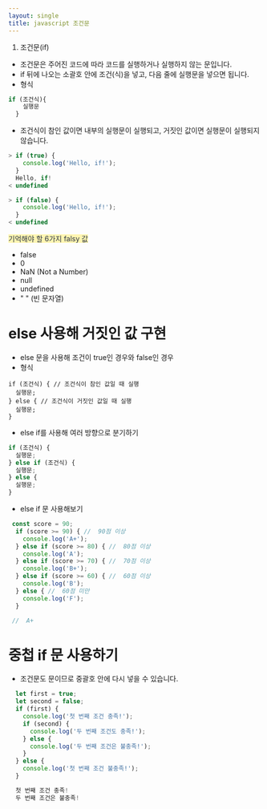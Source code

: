```yaml
---
layout: single
title: javascript 조건문
---
```


1. 조건문(if)  
- 조건문은 주어진 코드에 따라 코드를 실행하거나 실행하지 않는 문입니다.  
- if 뒤에 나오는 소괄호 안에 조건(식)을 넣고, 다음 줄에 실행문을 넣으면 됩니다.  
- 형식  
```javascript 
if (조건식){
    실행문
  }
``` 
- 조건식이 참인 값이면 내부의 실행문이 실행되고, 거짓인 값이면 실행문이 실행되지 않습니다.  
```javascript 
> if (true) {
    console.log('Hello, if!');
  }
  Hello, if!
< undefined 
```  
```javascript
> if (false) {
    console.log('Hello, if!');
  }
< undefined 
``` 
<span style="color:#2d3748; background-color:#fff5b1;">기억해야 할 6가지 falsy 값 </span>
- false 
- 0 
- NaN (Not a Number) 
- null 
- undefined 
- " " (빈 문자열) 

# else 사용해 거짓인 값 구현  
- else 문을 사용해 조건이 true인 경우와 false인 경우
- 형식  
```javascript. 
if (조건식) { // 조건식이 참인 값일 때 실행
  실행문;
} else { // 조건식이 거짓인 값일 때 실행
  실행문;
} 
``` 
- else if를 사용해 여러 방향으로 분기하기 

```javascript 
if (조건식) {
  실행문;
} else if (조건식) {
  실행문;
} else {
  실행문;
} 
``` 
- else if 문 사용해보기  
```javascript 
 const score = 90;
  if (score >= 90) { //  90점 이상
    console.log('A+');
  } else if (score >= 80) { //  80점 이상
    console.log('A');
  } else if (score >= 70) { //  70점 이상
    console.log('B+');
  } else if (score >= 60) { //  60점 이상
    console.log('B');
  } else { //  60점 미만
    console.log('F');
  }

 //  A+ 
```  
# 중첩 if 문 사용하기  
- 조건문도 문이므로 중괄호 안에 다시 넣을 수 있습니다.  

```javascript 
  let first = true;
  let second = false;
  if (first) {
    console.log('첫 번째 조건 충족!');
    if (second) {
      console.log('두 번째 조건도 충족!');
    } else {
      console.log('두 번째 조건은 불충족!');
    }
  } else {
    console.log('첫 번째 조건 불충족!');
  }

  첫 번째 조건 충족!
  두 번째 조건은 불충족!  
```


